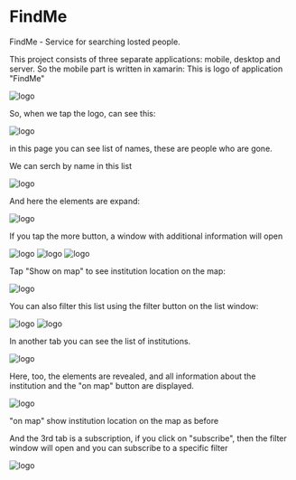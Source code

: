 # FindMe
FindMe - Service for searching losted people.

This project consists of three separate applications: mobile, desktop and server. So the mobile part is written in xamarin:
This is logo of application "FindMe"

![logo](https://github.com/OrkhanAnsar/FindMe/blob/master/Screenshots/Screenshot_2018-10-17-19-04-47.png)


So, when we tap the logo, can see this:

![logo](https://github.com/OrkhanAnsar/FindMe/blob/master/Screenshots/Screenshot_2018-10-17-19-05-42.png)


in this page you can see list of names, these are people who are gone.

We can serch by name in this list

![logo](https://github.com/OrkhanAnsar/FindMe/blob/master/Screenshots/Screenshot_2018-10-17-19-08-32.png)

And here the elements are expand:

![logo](https://github.com/OrkhanAnsar/FindMe/blob/master/Screenshots/Screenshot_2018-10-17-19-08-53.png)

If you tap the more button, a window with additional information will open

![logo](https://github.com/OrkhanAnsar/FindMe/blob/master/Screenshots/Screenshot_2018-10-17-19-09-00.png)
![logo](https://github.com/OrkhanAnsar/FindMe/blob/master/Screenshots/Screenshot_2018-10-17-19-09-08.png)
![logo](https://github.com/OrkhanAnsar/FindMe/blob/master/Screenshots/Screenshot_2018-10-17-19-09-12.png)

Tap "Show on map" to see institution location on the map:

![logo](https://github.com/OrkhanAnsar/FindMe/blob/master/Screenshots/Screenshot_2018-10-17-19-09-19.png)

You can also filter this list using the filter button on the list window:

![logo](https://github.com/OrkhanAnsar/FindMe/blob/master/Screenshots/Screenshot_2018-10-17-19-08-39.png)
![logo](https://github.com/OrkhanAnsar/FindMe/blob/master/Screenshots/Screenshot_2018-10-17-19-08-42.png)

In another tab you can see the list of institutions.

![logo](https://github.com/OrkhanAnsar/FindMe/blob/master/Screenshots/Screenshot_2018-10-17-19-05-51.png)

Here, too, the elements are revealed, and all information about the institution and the "on map" button are displayed.

![logo](https://github.com/OrkhanAnsar/FindMe/blob/master/Screenshots/Screenshot_2018-10-17-19-09-46.png)

"on map" show institution location on the map as before

And the 3rd tab is a subscription, if you click on "subscribe", then the filter window will open and you can subscribe to a specific filter

![logo](https://github.com/OrkhanAnsar/FindMe/blob/master/Screenshots/Screenshot_2018-10-17-19-07-46.png)
